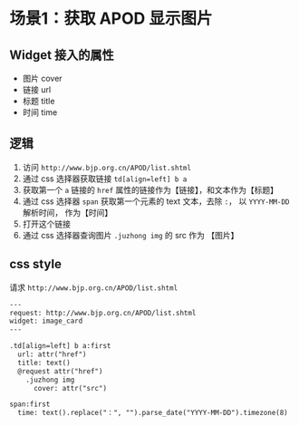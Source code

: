 # 场景1：获取 APOD 显示图片

## Widget 接入的属性

- 图片 cover
- 链接 url
- 标题 title
- 时间 time

## 逻辑

1. 访问 `http://www.bjp.org.cn/APOD/list.shtml`
2. 通过 css 选择器获取链接 `td[align=left] b a`
3. 获取第一个 `a` 链接的 `href` 属性的链接作为【链接】，和文本作为【标题】
4. 通过 css 选择器 `span` 获取第一个元素的 text 文本，去除 `:`， 以 `YYYY-MM-DD` 解析时间， 作为【时间】
4. 打开这个链接
5. 通过 css 选择器查询图片 `.juzhong img` 的 src 作为 【图片】


## css style

请求 `http://www.bjp.org.cn/APOD/list.shtml`

```txt
---
request: http://www.bjp.org.cn/APOD/list.shtml
widget: image_card
---

.td[align=left] b a:first
  url: attr("href")
  title: text()
  @request attr("href")
    .juzhong img
      cover: attr("src")

span:first
  time: text().replace("：", "").parse_date("YYYY-MM-DD").timezone(8)
```
